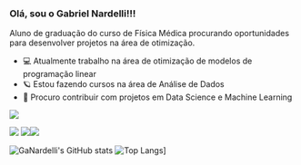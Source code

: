 ### Olá, sou o Gabriel Nardelli!!!

Aluno de graduação do curso de Física Médica procurando oportunidades para desenvolver projetos na área de otimização.

- 💻 Atualmente trabalho na área de otimização de modelos de programação linear
- 🪐 Estou fazendo cursos na área de Análise de Dados
- 💠 Procuro contribuir com projetos em Data Science e Machine Learning

<img src = "https://img.shields.io/badge/Python-3776AB?style=for-the-badge&logo=python&logoColor=white">

[<img src = "https://img.shields.io/badge/facebook-%231877F2.svg?&style=for-the-badge&logo=facebook&logoColor=white">](https://www.facebook.com/gabriel.vittinardelli) [<img src = "https://img.shields.io/badge/instagram-%23E4405F.svg?&style=for-the-badge&logo=instagram&logoColor=white">](https://www.instagram.com/gv_nardelli/)[<img src = "https://img.shields.io/badge/LinkedIn-0077B5?style=for-the-badge&logo=linkedin&logoColor=white">](https://www.linkedin.com/in/gabriel-nardelli-2175a21a6/)



![GaNardelli's GitHub stats](https://github-readme-stats.vercel.app/api?username=GaNardelli&hide=contribs,prs)
![Top Langs](https://github-readme-stats.vercel.app/api/top-langs/?username=GaNardelli&layout=compact)]


